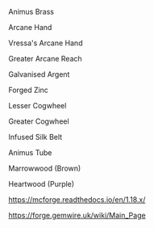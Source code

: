
Animus Brass

Arcane Hand

Vressa's Arcane Hand

Greater Arcane Reach

Galvanised Argent

Forged Zinc

Lesser Cogwheel

Greater Cogwheel

Infused Silk Belt

Animus Tube

Marrowwood (Brown)

Heartwood (Purple)

https://mcforge.readthedocs.io/en/1.18.x/

https://forge.gemwire.uk/wiki/Main_Page